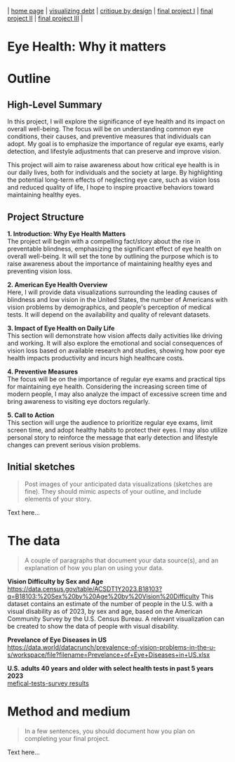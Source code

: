 | [home page](https://bingjie6.github.io/tswd-portfolio/) | [visualizing debt](visualizing-government-debt) | [critique by design](critique-by-design) | [final project I](final-project-part-one) | [final project II](final-project-part-two) | [final project III](final-project-part-three) |

# Eye Health: Why it matters

# Outline

## High-Level Summary
In this project, I will explore the significance of eye health and its impact on overall well-being. The focus will be on understanding common eye conditions, their causes, and preventive measures that individuals can adopt. My goal is to emphasize the importance of regular eye exams, early detection, and lifestyle adjustments that can preserve and improve vision.

This project will aim to raise awareness about how critical eye health is in our daily lives, both for individuals and the society at large. By highlighting the potential long-term effects of neglecting eye care, such as vision loss and reduced quality of life, I hope to inspire proactive behaviors toward maintaining healthy eyes.

## Project Structure
**1. Introduction: Why Eye Health Matters** <br />
The project will begin with a compelling fact/story about the rise in preventable blindness, emphasizing the significant effect of eye health on overall well-being. It will set the tone by outlining the purpose which is to raise awareness about the importance of maintaining healthy eyes and preventing vision loss.

**2. American Eye Health Overview** <br />
Here, I will provide data visualizations surrounding the leading causes of blindness and low vision in the United States, the number of Americans with vision problems by demographics, and people's perception of medical tests. It will depend on the availability and quality of relevant datasets.

**3. Impact of Eye Health on Daily Life** <br />
This section will demonstrate how vision affects daily activities like driving and working. It will also explore the emotional and social consequences of vision loss based on available research and studies, showing how poor eye health impacts productivity and incurs high healthcare costs.

**4. Preventive Measures** <br />
The focus will be on the importance of regular eye exams and practical tips for maintaining eye health. Considering the increasing screen time of modern people, I may also analyze the impact of excessive screen time and bring awareness to visiting eye doctors regularly.

**5. Call to Action** <br />
This section will urge the audience to prioritize regular eye exams, limit screen time, and adopt healthy habits to protect their eyes. I may also utilize personal story to reinforce the message that early detection and lifestyle changes can prevent serious vision problems.

## Initial sketches
> Post images of your anticipated data visualizations (sketches are fine). They should mimic aspects of your outline, and include elements of your story.  

Text here...

# The data
> A couple of paragraphs that document your data source(s), and an explanation of how you plan on using your data. 

**Vision Difficulty by Sex and Age** <br />
https://data.census.gov/table/ACSDT1Y2023.B18103?q=B18103:%20Sex%20by%20Age%20by%20Vision%20Difficulty
This dataset contains an estimate of the number of people in the U.S. with a visual disability as of 2023, by sex and age, based on the American Community Survey by the U.S. Census Bureau. A relevant visualization can be created to show the data of people with visual disability.

**Prevelance of Eye Diseases in US** <br />
https://data.world/datacrunch/prevalence-of-vision-problems-in-the-u-s/workspace/file?filename=Prevelance+of+Eye+Diseases+in+US.xlsx


**U.S. adults 40 years and older with select health tests in past 5 years 2023** <br />
[mefical-tests-survey results](medical-tests-survey-results)

# Method and medium
> In a few sentences, you should document how you plan on completing your final project. 

Text here...
